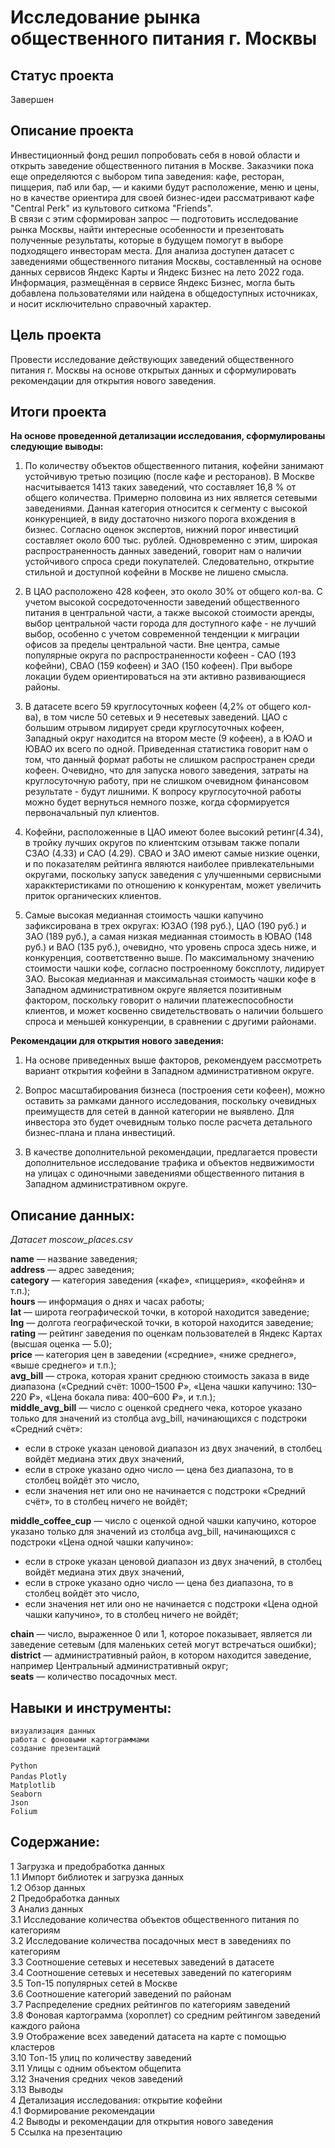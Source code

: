 # Исследование рынка общественного питания г. Москвы    

## Статус проекта
Завершен

## Описание проекта

Инвестиционный фонд решил попробовать себя в новой области и открыть заведение общественного питания в Москве. Заказчики пока еще определяются с выбором типа заведения: кафе, ресторан, пиццерия, паб или бар, — и какими будут расположение, меню и цены, но в качестве ориентира для своей бизнес-идеи рассматривают кафе "Central Perk" из культового ситкома "Friends".  
В связи с этим сформирован запрос — подготовить исследование рынка Москвы, найти интересные особенности и презентовать полученные результаты, которые в будущем помогут в выборе подходящего инвесторам места.
Для анализа доступен датасет с заведениями общественного питания Москвы, составленный на основе данных сервисов Яндекс Карты и Яндекс Бизнес на лето 2022 года. Информация, размещённая в сервисе Яндекс Бизнес, могла быть добавлена пользователями или найдена в общедоступных источниках, и носит исключительно справочный характер.    

## Цель проекта  

Провести исследование действующих заведений общественного питания г. Москвы на основе открытых данных и сформулировать рекомендации для открытия нового заведения.  

## Итоги проекта  

**На основе проведенной детализации исследования, сформулированы следующие выводы:**

1. По количеству объектов общественного питания, кофейни занимают устойчивую третью позицию (после кафе и ресторанов). В Москве насчитывается 1413 таких заведений, что составляет 16,8 % от общего количества. Примерно половина из них является сетевыми заведениями. Данная категория относится к сегменту с высокой конкуренцией, в виду достаточно низкого порога вхождения в бизнес. Согласно оценок экспертов, нижний порог инвестиций составляет около 600 тыс. рублей. Одновременно с этим, широкая распространенность данных заведений, говорит нам о наличии устойчивого спроса среди покупателей. Следовательно, открытие стильной и доступной кофейни в Москве не лишено смысла.  


2.  В ЦАО расположено 428 кофеен, это около 30% от общего кол-ва. С учетом высокой сосредоточенности заведений общественного питания в центральной части, а также высокой стоимости аренды, выбор центральной части города для доступного кафе - не лучший выбор, особенно с учетом современной тенденции к миграции офисов за пределы центральной части. Вне центра, самые популярные округа по распространенности кофеен - САО (193 кофейни), СВАО (159 кофеен) и ЗАО (150 кофеен). При выборе локации будем ориентироваться на эти активно развивающиеся районы.


3. В датасете всего 59 круглосуточных кофеен (4,2% от общего кол-ва), в том числе 50 сетевых и 9 несетевых заведений. ЦАО с большим отрывом лидирует среди круглосуточных кофеен, Западный округ находится на втором месте (9 кофеен), а в ЮАО и ЮВАО их всего по одной. Приведенная статистика говорит нам о том, что данный формат работы не слишком распространен среди кофеен. Очевидно, что для запуска нового заведения, затраты на круглосуточную работу, при не слишком очевидном финансовом результате - будут лишними. К вопросу круглосуточной работы можно будет вернуться немного позже, когда сформируется первоначальный пул клиентов.


4. Кофейни, расположенные в ЦАО имеют более высокий ретинг(4.34), в тройку лучших округов по клиентским отзывам также попали СЗАО (4.33) и САО (4.29). СВАО и ЗАО имеют самые низкие оценки, и по показателям рейтинга являются наиболее привлекательными округами, поскольку запуск заведения с улучшенными сервисными харакктеристиками по отношению к конкурентам, может увеличить приток органических клиентов.


5. Самые высокая медианная стоимость чашки капучино зафиксирована в трех округах: ЮЗАО (198 руб.), ЦАО (190 руб.) и ЗАО (189 руб.), а самая низкая медианная стоимость в ЮВАО (148 руб.) и ВАО (135 руб.), очевидно, что уровень спроса здесь ниже, и конкуренция, соответственно выше. По максимальному значению стоимости чашки кофе, согласно построенному боксплоту, лидирует ЗАО. Высокая медианная и максимальная стоимость чашки кофе в Западном административном округе является позитивным фактором, поскольку говорит о наличии платежеспособности клиентов, и может косвенно свидетельствовать о наличии большего спроса и меньшей конкуренции, в сравнении с другими районами.

**Рекомендации для открытия нового заведения:**

1. На основе приведенных выше факторов, рекомендуем рассмотреть вариант открытия кофейни в Западном административном округе.   


2. Вопрос масштабирования бизнеса (построения сети кофеен), можно оставить за рамками данного исследования, поскольку очевидных преимуществ для сетей в данной категории не выявлено. Для инвестора это будет очевидным только после расчета детального бизнес-плана и плана инвестиций.


3. В качестве дополнительной рекомендации, предлагается провести дополнительное исследование трафика и объектов недвижимости на улицах с одиночными заведениями общественного питания в Западном административном округе.  

## Описание данных:  

*Датасет moscow_places.csv*   
   
**name** — название заведения;  
**address** — адрес заведения;  
**category** — категория заведения («кафе», «пиццерия», «кофейня» и т.п.);  
**hours** — информация о днях и часах работы;  
**lat** — широта географической точки, в которой находится заведение;  
**lng** — долгота географической точки, в которой находится заведение;  
**rating** — рейтинг заведения по оценкам пользователей в Яндекс Картах (высшая оценка — 5.0);  
**price** — категория цен в заведении («средние», «ниже среднего», «выше среднего» и т.п.);  
**avg_bill** — строка, которая хранит среднюю стоимость заказа в виде диапазона («Средний счёт: 1000–1500 ₽», «Цена чашки капучино: 130–220 ₽», «Цена бокала пива: 400–600 ₽», и т.п.);  
**middle_avg_bill** — число с оценкой среднего чека, которое указано только для значений из столбца avg_bill, начинающихся с подстроки «Средний счёт»:  
- если в строке указан ценовой диапазон из двух значений, в столбец войдёт медиана этих двух значений,  
- если в строке указано одно число — цена без диапазона, то в столбец войдёт это число,  
- если значения нет или оно не начинается с подстроки «Средний счёт», то в столбец ничего не войдёт;    

**middle_coffee_cup** — число с оценкой одной чашки капучино, которое указано только для значений из столбца avg_bill, начинающихся с подстроки «Цена одной чашки капучино»:  
- если в строке указан ценовой диапазон из двух значений, в столбец войдёт медиана этих двух значений,  
- если в строке указано одно число — цена без диапазона, то в столбец войдёт это число,  
- если значения нет или оно не начинается с подстроки «Цена одной чашки капучино», то в столбец ничего не войдёт;  

**chain** — число, выраженное 0 или 1, которое показывает, является ли заведение сетевым (для маленьких сетей могут встречаться ошибки);  
**district** — административный район, в котором находится заведение, например Центральный административный округ;  
**seats** — количество посадочных мест.  

## Навыки и инструменты:

`визуализация данных`  
`работа с фоновыми картограммами`  
`создание презентаций`  
    
`Python`  
`Pandas`
`Plotly`      
`Matplotlib`  
`Seaborn`   
`Json`  
`Folium`  

## Содержание:  

1 Загрузка и предобработка данных  
1.1 Импорт библиотек и загрузка данных  
1.2 Обзор данных  
2 Предобработка данных  
3 Анализ данных  
3.1 Исследование количества объектов общественного питания по категориям  
3.2 Исследование количества посадочных мест в заведениях по категориям  
3.3 Cоотношение сетевых и несетевых заведений в датасете  
3.4 Соотношение сетевых и несетевых заведений по категориям  
3.5 Топ-15 популярных сетей в Москве  
3.6 Соотношение категорий заведений по районам  
3.7 Распределение средних рейтингов по категориям заведений  
3.8 Фоновая картограмма (хороплет) со средним рейтингом заведений каждого района  
3.9 Отображение всех заведений датасета на карте с помощью кластеров  
3.10 Топ-15 улиц по количеству заведений  
3.11 Улицы с одним объектом общепита  
3.12 Значения средних чеков заведений  
3.13 Выводы  
4 Детализация исследования: открытие кофейни  
4.1 Формирование рекомендации  
4.2 Выводы и рекомендации для открытия нового заведения  
5 Ссылка на презентацию  

